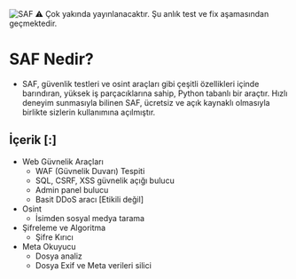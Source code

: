 <img src="https://i.hizliresim.com/n2de94z.png" alt="SAF">
⚠️ Çok yakında yayınlanacaktır. Şu anlık test ve fix aşamasından geçmektedir.

# SAF Nedir?
- SAF, güvenlik testleri ve osint araçları gibi çeşitli özellikleri içinde barındıran, yüksek iş parçacıklarına sahip, Python tabanlı bir araçtır. Hızlı deneyim sunmasıyla bilinen SAF, ücretsiz ve açık kaynaklı olmasıyla birlikte sizlerin kullanımına açılmıştır.

## İçerik [:]
- Web Güvnelik Araçları
  * WAF (Güvnelik Duvarı) Tespiti
  * SQL, CSRF, XSS güvnelik açığı bulucu
  * Admin panel bulucu
  * Basit DDoS aracı [Etikili değil]
- Osint
  * İsimden sosyal medya tarama
- Şifreleme ve Algoritma
  * Şifre Kırıcı
- Meta Okuyucu
  * Dosya analiz
  * Dosya Exif ve Meta verileri silici

